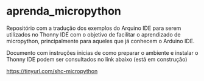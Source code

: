 # aprenda_micropython
Repositório com a tradução dos exemplos do Arquino IDE para serem utilizados no Thonny IDE com o objetivo de facilitar o aprendizado de micropython, principalmente para aqueles que já conhecem o Arduino IDE.

Documento com instruções inicias de como preparar o ambiente e instalar o Thonny IDE podem ser consultados no link abaixo (está em construção)

https://tinyurl.com/shc-micropython

